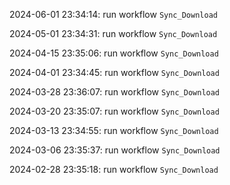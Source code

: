 2024-06-01 23:34:14: run workflow `Sync_Download` 

2024-05-01 23:34:31: run workflow `Sync_Download` 

2024-04-15 23:35:06: run workflow `Sync_Download` 

2024-04-01 23:34:45: run workflow `Sync_Download` 

2024-03-28 23:36:07: run workflow `Sync_Download` 

2024-03-20 23:35:07: run workflow `Sync_Download` 

2024-03-13 23:34:55: run workflow `Sync_Download` 

2024-03-06 23:35:37: run workflow `Sync_Download` 

2024-02-28 23:35:18: run workflow `Sync_Download` 


